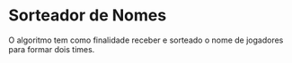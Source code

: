 # Sorteador de Nomes

O algoritmo tem como finalidade receber e sorteado o nome de jogadores para formar dois times.